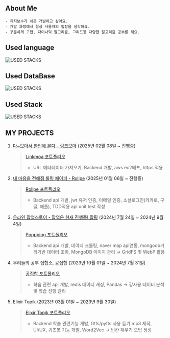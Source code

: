 <!--
**jjjheeee/jjjheeee** is a ✨ _special_ ✨ repository because its `README.md` (this file) appears on your GitHub profile.

Here are some ideas to get you started:

- 🔭 I’m currently working on ...
- 🌱 I’m currently learning ...
- 👯 I’m looking to collaborate on ...
- 🤔 I’m looking for help with ...
- 💬 Ask me about ...
- 📫 How to reach me: ...
- 😄 Pronouns: ...
- ⚡ Fun fact: ...
-->

## About Me
```planetext
- 유지보수가 쉬운 개발하고 싶어요.
- 개발 과정에서 항상 사용자의 입장을 생각해요.
- 꾸준하게 구현, 다이나믹 알고리즘, 그리드등 다양한 알고리즘 공부를 해요.
```


## Used language
![USED STACKS](https://skillicons.dev/icons?i=python,java)

## Used DataBase
![USED STACKS](https://skillicons.dev/icons?i=mongodb,mysql,redis,postgresql)

## Used Stack
![USED STACKS](https://skillicons.dev/icons?i=react,ts,django)


## MY PROJECTS
1. [다~모아서 한번에 본다 - 링크모아](https://github.com/jjjheeee/linkmoa)  (2025년 02월 08일 ~ 진행중)
   > [Linkmoa 포트폴리오](https://flicker-boar-8aa.notion.site/1b258d1b715381f49b24f9995d77a3f1)
   > - URL 메타데이터 가져오기, Backend 개발, aws ec2배포, https 적용

2. [내 마음을 전해줘 롤링 페이퍼 - Rollpe](https://github.com/Team-Exiters)  (2025년 01월 06일 ~ 진행중)
   > [Rollpe 포트폴리오](https://flicker-boar-8aa.notion.site/Roll-pe-1b258d1b7153810a9698c5e662e17e2a?pvs=74)
   > - Backend api 개발, jwt 유저 인증, 이메일 인증, 소셜로그인(카카로, 구글, 애플), TDD적용 api unit test 작성
   
3. [온라인 팝업스토어 - 팝업은 현재 진행중! 팝핑](https://github.com/popping-official)  (2024년 7월 24일 ~ 2024년 9월 4일)
   > [Poppping 포트폴리오](https://flicker-boar-8aa.notion.site/Popping-1b258d1b715381c986f0c2a46c6fd342)
   > - Backend api 개발, 데이터 크롤링,  naver map api연동, mongodb거리기반 데이터 조회, MongoDB 이미지 관리 → GridFS 및 WebP 활용

4. 우리들의 공부 집합소, 공집합  (2023년 10월 01일 ~ 2024년 7월 31일)
   > [공집합 포트폴리오](https://flicker-boar-8aa.notion.site/1b258d1b71538167a795d7e769175201)
   > - 학습 관련 api 개발, redis 데이터 캐싱, Pandas → 강사용 데이터 분석 및 학습 진행 관리

5. Elixir Topik  (2023년 03월 01일 ~ 2023년 9월 30일)
   > [Elixir Topik 포트폴리오](https://flicker-boar-8aa.notion.site/Elixir-Topik-1b258d1b715381f7a9f6f44c80b0a8ca)
   > - Backend 학습 관련기능 개발, Gtts/pytts 사용 듣기 mp3 제작, UI/UX, 퀴즈봇 기능 개발, Word2Vec → 빈칸 채우기 오답 생성

<!--
## My Study

[Study Algorithm](https://flicker-boar-8aa.notion.site/Study-Algorith-18c58d1b71538024bd89ca7b993147c0?pvs=4)
1. 문제를 탐색
2. 문제의 대한 코드를 설계
3. 정답 코드 
4. 오답시 - TroubleShooting
-->
